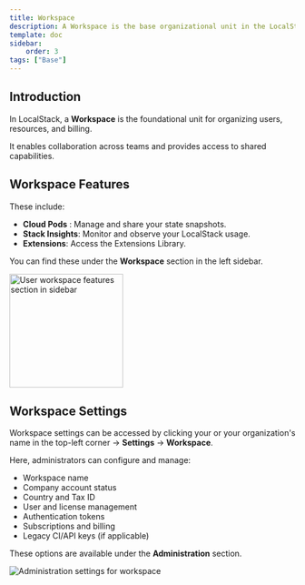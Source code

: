 ```yaml
---
title: Workspace
description: A Workspace is the base organizational unit in the LocalStack Web Application.
template: doc
sidebar:
    order: 3
tags: ["Base"]
---
```


## Introduction

In LocalStack, a **Workspace** is the foundational unit for organizing users, resources, and billing.

It enables collaboration across teams and provides access to shared capabilities.

## Workspace Features

These include:

- **Cloud Pods** : Manage and share your state snapshots.
- **Stack Insights**: Monitor and observe your LocalStack usage.
- **Extensions**: Access the Extensions Library.

You can find these under the **Workspace** section in the left sidebar.

<img src="/images/aws/workspace-features.png" alt="User workspace features section in sidebar" width="200">

## Workspace Settings

Workspace settings can be accessed by clicking your or your organization's name in the top-left corner → **Settings** → **Workspace**.

Here, administrators can configure and manage:

- Workspace name
- Company account status
- Country and Tax ID
- User and license management
- Authentication tokens
- Subscriptions and billing
- Legacy CI/API keys (if applicable)

These options are available under the **Administration** section.

![Administration settings for workspace](/images/aws/workspace-admin-settings.png)